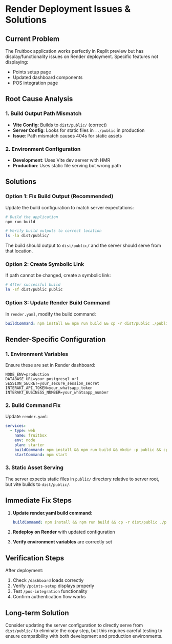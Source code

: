 # Render Deployment Issues & Solutions

## Current Problem
The Fruitbox application works perfectly in Replit preview but has display/functionality issues on Render deployment. Specific features not displaying:
- Points setup page
- Updated dashboard components  
- POS integration page

## Root Cause Analysis

### 1. Build Output Path Mismatch
- **Vite Config**: Builds to `dist/public/` (correct)
- **Server Config**: Looks for static files in `../public` in production
- **Issue**: Path mismatch causes 404s for static assets

### 2. Environment Configuration
- **Development**: Uses Vite dev server with HMR
- **Production**: Uses static file serving but wrong path

## Solutions

### Option 1: Fix Build Output (Recommended)
Update the build configuration to match server expectations:

```bash
# Build the application
npm run build

# Verify build outputs to correct location
ls -la dist/public/
```

The build should output to `dist/public/` and the server should serve from that location.

### Option 2: Create Symbolic Link
If path cannot be changed, create a symbolic link:

```bash
# After successful build
ln -sf dist/public public
```

### Option 3: Update Render Build Command
In `render.yaml`, modify the build command:

```yaml
buildCommand: npm install && npm run build && cp -r dist/public ./public
```

## Render-Specific Configuration

### 1. Environment Variables
Ensure these are set in Render dashboard:
```env
NODE_ENV=production
DATABASE_URL=your_postgresql_url
SESSION_SECRET=your_secure_session_secret
INTERAKT_API_TOKEN=your_whatsapp_token
INTERAKT_BUSINESS_NUMBER=your_whatsapp_number
```

### 2. Build Command Fix
Update `render.yaml`:
```yaml
services:
  - type: web
    name: fruitbox
    env: node
    plan: starter
    buildCommand: npm install && npm run build && mkdir -p public && cp -r dist/public/* ./public/
    startCommand: npm start
```

### 3. Static Asset Serving
The server expects static files in `public/` directory relative to server root, but vite builds to `dist/public/`.

## Immediate Fix Steps

1. **Update render.yaml build command**:
   ```yaml
   buildCommand: npm install && npm run build && cp -r dist/public ./public
   ```

2. **Redeploy on Render** with updated configuration

3. **Verify environment variables** are correctly set

## Verification Steps

After deployment:
1. Check `/dashboard` loads correctly
2. Verify `/points-setup` displays properly
3. Test `/pos-integration` functionality
4. Confirm authentication flow works

## Long-term Solution

Consider updating the server configuration to directly serve from `dist/public/` to eliminate the copy step, but this requires careful testing to ensure compatibility with both development and production environments.